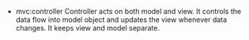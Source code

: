 * mvc:controller 
Controller acts on both model and view. It controls the data flow into model object and updates the view whenever data changes. It keeps view and model separate.